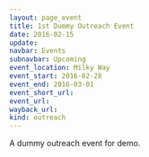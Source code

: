```yaml
---
layout: page_event
title: 1st Dummy Outreach Event
date: 2016-02-15
update:
navbar: Events
subnavbar: Upcoming
event_location: Milky Way
event_start: 2016-02-28
event_end: 2016-03-01
event_short_url:
event_url:
wayback_url:
kind: outreach
---
```


A dummy outreach event for demo.
